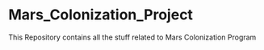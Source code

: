 # Mars_Colonization_Project
This Repository contains all the stuff related to Mars Colonization Program

